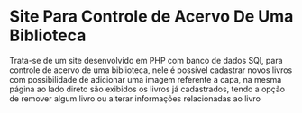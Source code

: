 # Site Para Controle de Acervo De Uma Biblioteca
 Trata-se de um site desenvolvido em PHP com banco de dados SQl, para controle de acervo de uma biblioteca, nele é possível cadastrar novos livros com possibilidade de adicionar uma imagem referente a capa, na mesma página ao lado direto são exibidos os livros já cadastrados, tendo a opção de remover algum livro ou alterar informações relacionadas ao livro
